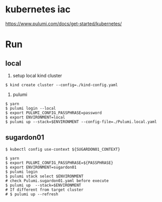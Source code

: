# kubernetes iac

https://www.pulumi.com/docs/get-started/kubernetes/

# Run

## local

1. setup local kind cluster

```console
$ kind create cluster --config=./kind-config.yaml
```

1. pulumi

```console
$ yarn
$ pulumi login --local
$ export PULUMI_CONFIG_PASSPHRASE=password
$ export ENVIRONMENT=local
$ pulumi up --stack=$ENVIRONMENT --config-file=./Pulumi.local.yaml
```

## sugardon01

```console
$ kubectl config use-context ${SUGARDON01_CONTEXT}

$ yarn
$ export PULUMI_CONFIG_PASSPHRASE=${PASSPHRASE}
$ export ENVIRONMENT=sugardon01
$ pulumi login
$ pulumi stack select $ENVIRONMENT
# check Pulumi.sugardon01.yaml before execute
$ pulumi up  --stack=$ENVIRONMENT
# If different from target cluster
# $ pulumi up --refresh
```
